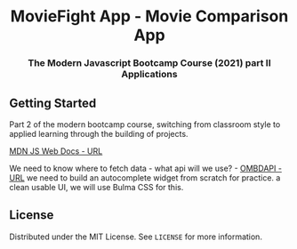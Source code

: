 <h1 align="center">MovieFight App - Movie Comparison App</h1>

<h3 align="center">The Modern Javascript Bootcamp Course (2021) part II Applications</h3>    

<!-- GETTING STARTED -->
## Getting Started
Part 2 of the modern bootcamp course, switching from classroom style to applied learning through the building of projects. 


[MDN JS Web Docs - URL](https://developer.mozilla.org/en-US/docs/Web/javascript)

<!-- CHALLENGES -->
We need to know where to fetch data - what api will we use? - [OMBDAPI - URL](https://omdbapi.com)
we need to build an autocomplete widget from scratch for practice.
a clean usable UI, we will use Bulma CSS for this.

<!-- LICENSE -->
## License

Distributed under the MIT License. See `LICENSE` for more information.